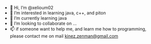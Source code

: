 - 👋 Hi, I’m @xelioum02
- 👀 I’m interested in learning java, c++, and piton
- 🌱 I’m currently learning java 
- 💞️ I’m looking to collaborate on ...
- 📫 if someone want to help me, and learn me how to programming, please contact me on mail kinez.zenman@gmail.com

<!---
xelioum02/xelioum02 is a ✨ special ✨ repository because its `README.md` (this file) appears on your GitHub profile.
You can click the Preview link to take a look at your changes.
--->
